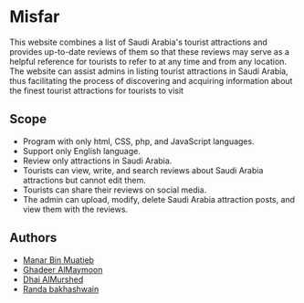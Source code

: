 # Misfar

This website  combines a list of Saudi Arabia's tourist attractions and 
provides up-to-date reviews of them so that these reviews may serve as a helpful reference 
for tourists to refer to at any time and from any location.
The website can assist admins in listing tourist attractions in Saudi Arabia, thus facilitating 
the process of discovering and acquiring information about the finest tourist attractions for 
tourists to visit

## Scope

- Program with only html, CSS, php, and JavaScript languages.
- Support only English language.
-	Review only attractions in Saudi Arabia.
-	Tourists can view, write, and search reviews about Saudi Arabia attractions but cannot edit them.
-	Tourists can share their reviews on social media.
- The admin can upload, modify, delete Saudi Arabia attraction posts, and view them with the reviews.




## Authors
- [Manar Bin Muatieb](https://github.com/ManarMutaieb)
- [Ghadeer AlMaymoon](https://github.com/ghadeerAbdulmajeed)
- [Dhai AlMurshed](https://github.com/Dhaialmurshed)
- [Randa bakhashwain](https://github.com/Rand-msb)
